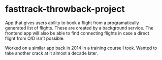 # fasttrack-throwback-project
App that gives users ability to book a flight from a programatically generated list of flights. These are created by a background service. The frontend app will also be able to find connecting flights in case a direct flight from O/D isn't possible. 

Worked on a similar app back in 2014 in a training course I took. Wanted to take another crack at it almost a decade later.
